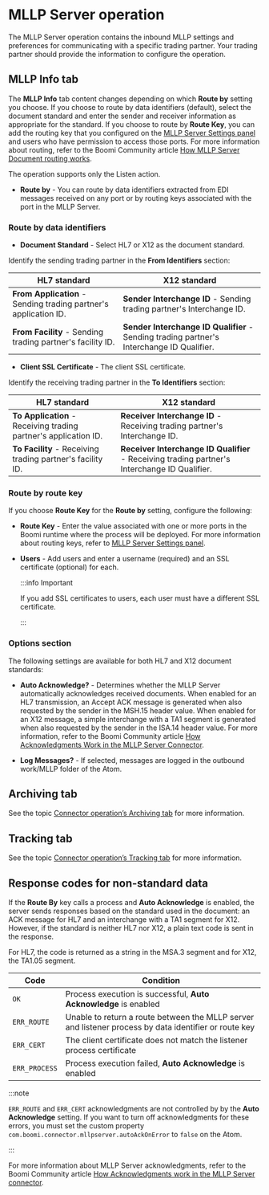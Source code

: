 # MLLP Server operation

<head>
  <meta name="guidename" content="Integration"/>
  <meta name="context" content="GUID-6c1c66b8-3303-47dc-bed0-0289c9251193"/>
</head>

The MLLP Server operation contains the inbound MLLP settings and preferences for communicating with a specific trading partner. Your trading partner should provide the information to configure the operation.

## MLLP Info tab

The **MLLP Info** tab content changes depending on which **Route by** setting you choose. If you choose to route by data identifiers (default), select the document standard and enter the sender and receiver information as appropriate for the standard. If you choose to route by **Route Key**, you can add the routing key that you configured on the [MLLP Server Settings panel](../Integration%20management/r-atm-MLLP_Server_Settings_panel_e60ac7aa-e6ce-45e9-9b5f-7701bb443cc8.md) and users who have permission to access those ports. For more information about routing, refer to the Boomi Community article [How MLLP Server Document routing works](https://community.boomi.com/s/article/How-MLLP-Server-Document-Routing-Works).

The operation supports only the Listen action.

- **Route by** - You can route by data identifiers extracted from EDI messages received on any port or by routing keys associated with the port in the MLLP Server.

### Route by data identifiers

- **Document Standard** - Select HL7 or X12 as the document standard.

Identify the sending trading partner in the **From Identifiers** section:

| HL7 standard | X12 standard |
| --- | --- |
| **From Application** - Sending trading partner's application ID. | **Sender Interchange ID** - Sending trading partner's Interchange ID. |
| **From Facility** - Sending trading partner's facility ID. | **Sender Interchange ID Qualifier** - Sending trading partner's Interchange ID Qualifier. |

- **Client SSL Certificate** - The client SSL certificate.

Identify the receiving trading partner in the **To Identifiers** section:

| HL7 standard | X12 standard |
| --- | --- |
| **To Application** - Receiving trading partner's application ID. | **Receiver Interchange ID** - Receiving trading partner's Interchange ID. |
| **To Facility** - Receiving trading partner's facility ID. | **Receiver Interchange ID Qualifier** - Receiving trading partner's Interchange ID Qualifier. |

### Route by route key

If you choose **Route Key** for the **Route by** setting, configure the following:

- **Route Key** - Enter the value associated with one or more ports in the Boomi runtime where the process will be deployed. For more information about routing keys, refer to [MLLP Server Settings panel](../Integration%20management/r-atm-MLLP_Server_Settings_panel_e60ac7aa-e6ce-45e9-9b5f-7701bb443cc8.md).

- **Users** - Add users and enter a username (required) and an SSL certificate (optional) for each.

  :::info Important

  If you add SSL certificates to users, each user must have a different SSL certificate.

  :::

### Options section

The following settings are available for both HL7 and X12 document standards:

- **Auto Acknowledge?** - Determines whether the MLLP Server automatically acknowledges received documents. When enabled for an HL7 transmission, an Accept ACK message is generated when also requested by the sender in the MSH.15 header value. When enabled for an X12 message, a simple interchange with a TA1 segment is generated when also requested by the sender in the ISA.14 header value. For more information, refer to the Boomi Community article [How Acknowledgments Work in the MLLP Server Connector](https://community.boomi.com/s/article/How-Acknowledgements-Work-in-the-MLLP-Server-Connector).

- **Log Messages?** - If selected, messages are logged in the outbound work/MLLP folder of the Atom.

## Archiving tab

See the topic [Connector operation’s Archiving tab](../Process%20building/r-atm-Connector_operations_Archiving_tab_061fbf70-1034-4bf3-b795-e952f9338dbe.md) for more information.

## Tracking tab

See the topic [Connector operation’s Tracking tab](../Process%20building/r-atm-Connector_operations_Tracking_tab_8a03f547-738a-448c-bb0f-594bad806cfe.md) for more information.

## Response codes for non-standard data

If the **Route By** key calls a process and **Auto Acknowledge** is enabled, the server sends responses based on the standard used in the document: an ACK message for HL7 and an interchange with a TA1 segment for X12. However, if the standard is neither HL7 nor X12, a plain text code is sent in the response.

For HL7, the code is returned as a string in the MSA.3 segment and for X12, the TA1.05 segment.

| Code | Condition |
| --- | --- |
| `OK` | Process execution is successful, **Auto Acknowledge** is enabled |
| `ERR_ROUTE` | Unable to return a route between the MLLP server and listener process by data identifier or route key |
| `ERR_CERT` | The client certificate does not match the listener process certificate |
| `ERR_PROCESS` | Process execution failed, **Auto Acknowledge** is enabled |

:::note

`ERR_ROUTE` and `ERR_CERT` acknowledgments are not controlled by by the **Auto Acknowledge** setting. If you want to turn off acknowledgments for these errors, you must set the custom property `com.boomi.connector.mllpserver.autoAckOnError` to `false` on the Atom.

:::

For more information about MLLP Server acknowledgments, refer to the Boomi Community article [How Acknowledgments work in the MLLP Server connector](https://community.boomi.com/s/article/How-Acknowledgements-Work-in-the-MLLP-Server-Connector).
